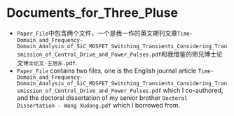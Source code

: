# Documents_for_Three_Pluse

* `Paper_File`中包含两个文件，一个是我一作的英文期刊文章`Time-Domain_and_Frequency-Domain_Analysis_of_SiC_MOSFET_Switching_Transients_Considering_Transmission_of_Control_Drive_and_Power_Pulses.pdf`和我借鉴的师兄博士论文`博士论文-王旭东.pdf`.
* `Paper_File` contains two files, one is the English journal article `Time-Domain_and_Frequency-Domain_Analysis_of_SiC_MOSFET_Switching_Transients_Considering_Transmission_of_Control_Drive_and_Power_Pulses.pdf` which I co-authored, and the doctoral dissertation of my senior brother `Doctoral Dissertation - Wang Xudong.pdf` which I borrowed from.
